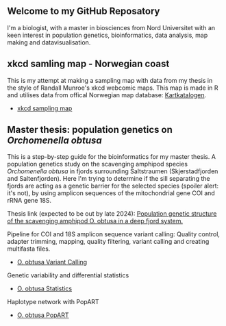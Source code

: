 ## Welcome to my GitHub Reposatory

I'm a biologist, with a master in biosciences from Nord Universitet with an keen interest in population genetics, bioinformatics, data analysis, map making and datavisualisation.

## xkcd samling map - Norwegian coast

This is my attempt at making a sampling map with data from my thesis in the style of Randall Munroe's xkcd webcomic maps. 
This map is made in R and utilises data from offical Norwegian map database: [Kartkatalogen](https://www.geonorge.no/).

- [xkcd sampling map](xkcdSamplingMap/xkcd_map.md) 

## Master thesis: population genetics on _Orchomenella obtusa_

This is a step-by-step guide for the bioinformatics for my master thesis. A population genetics study on the scavenging amphipod species _Orchomenella obtusa_ in fjords surrounding Saltstraumen (Skjerstadfjorden and Saltenfjorden). Here I'm trying to determine if the sill separating the fjords are acting as a genetic barrier for the selected species (spoiler alert: it's not), by using amplicon sequences of the mitochondrial gene COI and rRNA gene 18S.

Thesis link (expected to be out by late 2024): [Population genetic structure of the scavenging amphipod O. obtusa in a deep fjord system.](https://nordopen.nord.no/nord-xmlui/handle/11250/2731119) 

Pipeline for COI and 18S amplicon sequence variant calling: 
Quality control, adapter trimming, mapping, quality filtering, variant calling and creating multifasta files.

- [O. obtusa Variant Calling](Obtusa/obtusapopgen.md)

Genetic variability and differential statistics
- [O. obtusa Statistics](Obtusa/DiffSeq.md)

Haplotype network with PopART
- [O. obtusa PopART](Obtusa/PopART.md)

